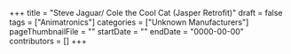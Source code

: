 +++
title = "Steve Jaguar/ Cole the Cool Cat (Jasper Retrofit)"
draft = false
tags = ["Animatronics"]
categories = ["Unknown Manufacturers"]
pageThumbnailFile = ""
startDate = ""
endDate = "0000-00-00"
contributors = []
+++
